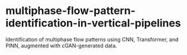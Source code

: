 # multiphase-flow-pattern-identification-in-vertical-pipelines
Identification of multiphase flow patterns using CNN, Transformer, and PINN, augmented with cGAN-generated data.
